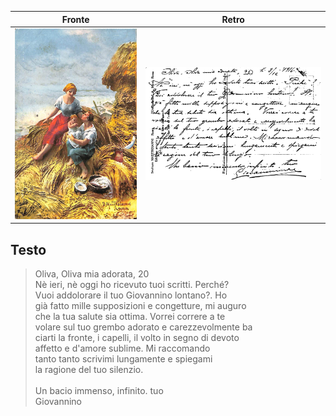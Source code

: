 | Fronte | Retro |
| --- | --- |
| ![fronte](fronte.jpg) | ![retro](retro.jpg) |

## Testo

>   Oliva, Oliva mia adorata, 20 <br/>
>   Nè ieri, nè oggi ho ricevuto tuoi scritti. Perché?<br/>
>   Vuoi addolorare il tuo Giovannino lontano?. Ho<br/>
>   già fatto mille supposizioni e congetture, mi auguro<br/>
>   che la tua salute sia ottima. Vorrei correre a te<br/>
>   volare sul tuo grembo adorato e carezzevolmente ba<br/>
>   ciarti la fronte, i capelli, il volto in segno di devoto<br/>
>   affetto e d'amore sublime. Mi raccomando<br/>
>   tanto tanto scrivimi lungamente e spiegami<br/>
>   la ragione del tuo silenzio.<br/>
>   <br>
>   Un bacio immenso, infinito. tuo<br/>
>   Giovannino